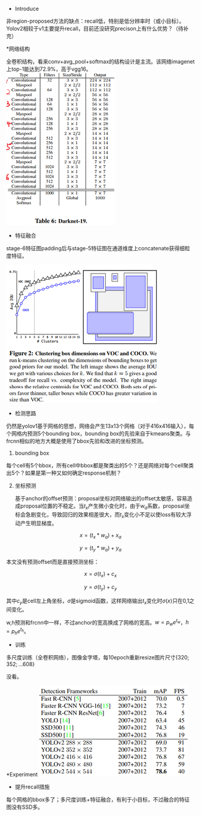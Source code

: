 * Introduce

非region-proposed方法的缺点：recall低，特别是低分辨率时（或小目标）。Yolov2相较于v1主要提升recall，目前还没研究precison上有什么优势？（待补充）

*网络结构

全卷积结构，看来conv+avg_pool+softmax的结构设计是主流。该网络imagenet上top-1能达到72.9%，高于vgg16。
![](\images\yolo1.PNG)

* 特征融合

stage-6特征图padding后与stage-5特征图在通道维度上concatenate获得细粒度特征。

![](\images\yolo2.PNG)

* 检测思路

仍然是yolov1基于网格的思想，网络会产生13x13个网格（对于416x416输入），每个网格内预测5个bounding box，bounding box的先验来自于kmeans聚类。与frcnn相似的地方大概是使用了bbox先验和改进的坐标预测。

1. bounding box

每个cell有5个bbox，所有cell中bbox都是聚类出的5个？还是网络对每个cell聚类出5个？如果是第一种又如何确定response机制？

2. 坐标预测

	基于anchor的offset预测：proposal坐标对网络输出的offset太敏感，容易造成proposal位置的不稳定。当$t_x$产生微小变化时，由于$w_a$系数，proposal坐标会急剧变化，导致回归的效果相差很大，而$t_x$变化小不足以使loss有较大浮动产生明显梯度。
	
$$x=(t_x * w_a)+x_a$$

$$y=(t_y * w_a)+y_a$$

本文没有预测offset而是直接预测坐标：

$$x=\sigma(t_x)+c_x$$

$$y=\sigma(t_y)+c_y$$

其中$c_y$是cell左上角坐标，$\sigma$是sigmoid函数，这样网络输出$t_x$变化时$\sigma(x)$只在0,1之间变化。

w,h预测和frcnn中一样，不过anchor的宽高换成了网格的宽高。$w=p_w e^{t_w}$，$h=p_h e^{t_h}$。

* 训练

多尺度训练（全卷积网络），图像金字塔，每10epoch重新resize图片尺寸$\{320; 352;... 608\}$

没看。

*Experiment
![](\images\yolo3.PNG)

* 提升recall措施

每个网格的bbox多了；多尺度训练+特征融合，有利于小目标，不过融合的特征图没有SSD多。








